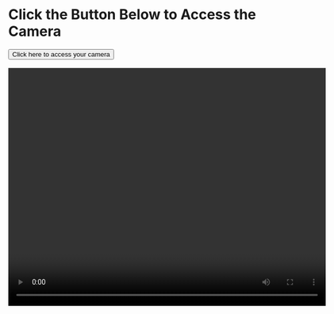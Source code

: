 <!DOCTYPE html>
<html>
<head>
  <title>Camera Access</title>
</head>
<body>
  <h1>Click the Button Below to Access the Camera</h1>
  <button id="cameraButton">Click here to access your camera</button>
  <br><br>
  <video id="video" width="640" height="480" autoplay></video>

  <script>
    document.getElementById('cameraButton').addEventListener('click', async function() {
      const stream = await navigator.mediaDevices.getUserMedia({ video: true });
      document.getElementById('video').srcObject = stream;
    });
  </script>
</body>
</html>
